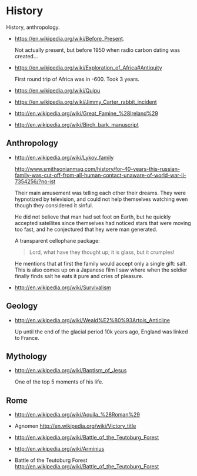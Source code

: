 # History

History, anthropology.

-   <https://en.wikipedia.org/wiki/Before_Present>.

    Not actually present, but before 1950 when radio carbon dating was created...

-   <https://en.wikipedia.org/wiki/Exploration_of_Africa#Antiquity>

    First round trip of Africa was in -600. Took 3 years.

-   <https://en.wikipedia.org/wiki/Quipu>

-   <https://en.wikipedia.org/wiki/Jimmy_Carter_rabbit_incident>

-   <http://en.wikipedia.org/wiki/Great_Famine_%28Ireland%29>

-   <http://en.wikipedia.org/wiki/Birch_bark_manuscript>

## Anthropology

-   <http://en.wikipedia.org/wiki/Lykov_family>

    <http://www.smithsonianmag.com/history/for-40-years-this-russian-family-was-cut-off-from-all-human-contact-unaware-of-world-war-ii-7354256/?no-ist>

    Their main amusement was telling each other their dreams. They were hypnotized by television, and could not help themselves watching even though they considered it sinful.

    He did not believe that man had set foot on Earth, but he quickly accepted satellites since themselves had noticed stars that were moving too fast, and he conjectured that hey were man generated.

    A transparent cellophane package:

    > Lord, what have they thought up; it is glass, but it crumples!

    He mentions that at first the family would accept only a single gift: salt. This is also comes up on a Japanese film I saw where when the soldier finally finds salt he eats it pure and cries of pleasure.

-   <http://en.wikipedia.org/wiki/Survivalism>

## Geology

-   <http://en.wikipedia.org/wiki/Weald%E2%80%93Artois_Anticline>

    Up until the end of the glacial period 10k years ago, England was linked to France.

## Mythology

-   <http://en.wikipedia.org/wiki/Baptism_of_Jesus>

    One of the top 5 moments of his life.

## Rome

- http://en.wikipedia.org/wiki/Aquila_%28Roman%29

- Agnomen http://en.wikipedia.org/wiki/Victory_title

- http://en.wikipedia.org/wiki/Battle_of_the_Teutoburg_Forest

- http://en.wikipedia.org/wiki/Arminius

- Battle of the Teutoburg Forest http://en.wikipedia.org/wiki/Battle_of_the_Teutoburg_Forest
